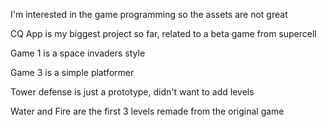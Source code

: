 I'm interested in the game programming so the assets are not great

CQ App is my biggest project so far, related to a beta game from supercell

Game 1 is a space invaders style

Game 3 is a simple platformer

Tower defense is just a prototype, didn't want to add levels

Water and Fire are the first 3 levels remade from the original game
